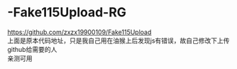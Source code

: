 # -Fake115Upload-RG
https://github.com/zxzx19900109/Fake115Upload <br/>
上面是原本代码地址，只是我自己用在油猴上后发现js有错误，故自己修改下上传github给需要的人 <br/>
亲测可用
